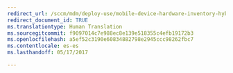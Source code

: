 ```yaml
---
redirect_url: /sccm/mdm/deploy-use/mobile-device-hardware-inventory-hybrid
redirect_document_id: TRUE
ms.translationtype: Human Translation
ms.sourcegitcommit: f9097014c7e988ec8e139e518355c4efb19172b3
ms.openlocfilehash: a5ef52c3190e60834882798e2945ccc98262fbc7
ms.contentlocale: es-es
ms.lasthandoff: 05/17/2017

---
```


